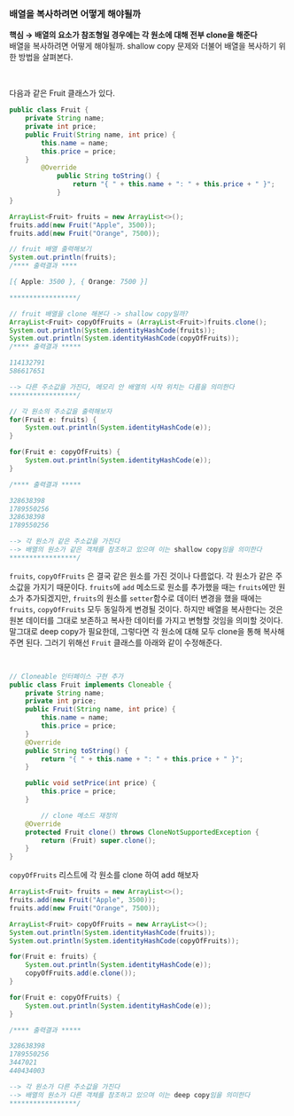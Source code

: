 ### 배열을 복사하려면 어떻게 해야될까 


**핵심 → 배열의 요소가 참조형일 경우에는 각 원소에 대해 전부 clone을 해준다**           
배열을 복사하려면 어떻게 해야될까. shallow copy 문제와 더불어 배열을 복사하기 위한 방법을 살펴본다.

<br/>

다음과 같은 Fruit 클래스가 있다.

```java
public class Fruit {
    private String name;
    private int price;
    public Fruit(String name, int price) {
        this.name = name;
        this.price = price;
    }
		@Override
		    public String toString() {
		        return "{ " + this.name + ": " + this.price + " }";
		    }
}
```

```java
ArrayList<Fruit> fruits = new ArrayList<>();
fruits.add(new Fruit("Apple", 3500));
fruits.add(new Fruit("Orange", 7500));

// fruit 배열 출력해보기
System.out.println(fruits); 
/**** 출력결과 ****

[{ Apple: 3500 }, { Orange: 7500 }]

*****************/

// fruit 배열을 clone 해본다 -> shallow copy일까?
ArrayList<Fruit> copyOfFruits = (ArrayList<Fruit>)fruits.clone();
System.out.println(System.identityHashCode(fruits));
System.out.println(System.identityHashCode(copyOfFruits));
/**** 출력결과 *****

114132791
586617651

--> 다른 주소값을 가진다, 메모리 안 배열의 시작 위치는 다름을 의미한다
*****************/

// 각 원소의 주소값을 출력해보자
for(Fruit e: fruits) {
    System.out.println(System.identityHashCode(e));
}

for(Fruit e: copyOfFruits) {
    System.out.println(System.identityHashCode(e));
}

/**** 출력결과 *****

328638398
1789550256
328638398
1789550256

--> 각 원소가 같은 주소값을 가진다
--> 배열의 원소가 같은 객체를 참조하고 있으며 이는 shallow copy임을 의미한다
*****************/
```

`fruits`, `copyOfFruits` 은 결국 같은 원소를 가진 것이나 다름없다. 각 원소가 같은 주소값을 가지기 때문이다. `fruits`에 `add` 메소드로 원소를 추가했을 때는 `fruits`에만 원소가 추가되겠지만, `fruits`의 원소를 `setter`함수로 데이터 변경을 했을 때에는 `fruits`, `copyOfFruits` 모두 동일하게 변경될 것이다. 하지만 배열을 복사한다는 것은 원본 데이터를 그대로 보존하고 복사한 데이터를 가지고 변형할 것임을 의미할 것이다. 말그대로 deep copy가 필요한데, 그렇다면 각 원소에 대해 모두 clone을 통해 복사해주면 된다. 그러기 위해선 `Fruit` 클래스를 아래와 같이 수정해준다.

<br/>

```java
// Cloneable 인터페이스 구현 추가
public class Fruit implements Cloneable {
    private String name;
    private int price;
    public Fruit(String name, int price) {
        this.name = name;
        this.price = price;
    }
    @Override
    public String toString() {
        return "{ " + this.name + ": " + this.price + " }";
    }

    public void setPrice(int price) {
        this.price = price;
    }

		// clone 메소드 재정의
    @Override
    protected Fruit clone() throws CloneNotSupportedException {
        return (Fruit) super.clone();
    }
}
```

`copyOfFruits` 리스트에 각 원소를 clone 하여 add 해보자

```java
ArrayList<Fruit> fruits = new ArrayList<>();
fruits.add(new Fruit("Apple", 3500));
fruits.add(new Fruit("Orange", 7500));

ArrayList<Fruit> copyOfFruits = new ArrayList<>();
System.out.println(System.identityHashCode(fruits));
System.out.println(System.identityHashCode(copyOfFruits));

for(Fruit e: fruits) {
    System.out.println(System.identityHashCode(e));
    copyOfFruits.add(e.clone());
}

for(Fruit e: copyOfFruits) {
    System.out.println(System.identityHashCode(e));
}

/**** 출력결과 *****

328638398
1789550256
3447021
440434003

--> 각 원소가 다른 주소값을 가진다
--> 배열의 원소가 다른 객체를 참조하고 있으며 이는 deep copy임을 의미한다
*****************/
```